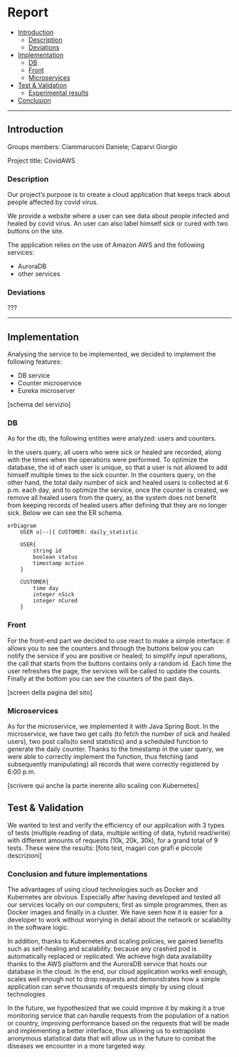 # Report
  - [Introduction](#introduction)
    - [Description](#description)
    - [Deviations](#deviations)
  - [Implementation](#implementation)
    - [DB](#db)
    - [Front](#front)
    - [Microservices](#microservices)
  - [Test & Validation](#test--validation)
    - [Experimental results](#experimental-results)
  - [Conclusion](#conclusion-and-future-implementations)

---

## Introduction
Groups members: Ciammaruconi Daniele; Caparvi Giorgio

Project title: CovidAWS
### Description
Our project’s purpose is to create a cloud application that keeps track about people affected by covid virus. 

We provide a website where a user can see data about people infected and healed by covid virus. An user can also label himself sick or cured with two buttons on the site.

The application relies on the use of Amazon AWS and the following services: 
   - AuroraDB
   - other services
### Deviations
???

---
## Implementation
Analysing the service to be implemented, we decided to implement the following features: 
   - DB service
   - Counter microservice 
   - Eureka microserver

[schema del servizio]

### DB
As for the db, the following entities were analyzed: users and counters.

In the users query, all users who were sick or healed are recorded, along with the times when the operations were performed. To optimize the database, the id of each user is unique, so that a user is not allowed to add himself multiple times to the sick counter. 
In the counters query, on the other hand, the total daily number of sick and healed users is collected at 6 p.m. each day, and to optimize the service, once the counter is created, we remove all healed users from the query, as the system does not benefit from keeping records of healed users after defining that they are no longer sick. 
Below we can see the ER schema.

```mermaid 
erDiagram 
    USER o|--|{ CUSTOMER: daily_statistic

    USER{
        string id
        boolean status
        timestamp action
    }

    CUSTOMER{
        time day
        integer nSick
        integer nCured
    }
```


### Front
For the front-end part we decided to use react to make a simple interface: it allows you to see the counters and through the buttons below you can notify the service if you are positive or healed; to simplify input operations, the call that starts from the buttons contains only a random id. Each time the user refreshes the page, the services will be called to update the counts. Finally at the bottom you can see the counters of the past days.

[screen della pagina del sito]

### Microservices
As for the microservice, we implemented it with Java Spring Boot. 
In the microservice, we have two get calls (to fetch the number of sick and healed users), two post calls(to send statistics) and a scheduled function to generate the daily counter. Thanks to the timestamp in the user query, we were able to correctly implement the function, thus fetching (and subsequently manipulating) all records that were correctly registered by 6:00 p.m. 

[scrivere qui anche la parte inerente allo scaling con Kubernetes]

## Test & Validation
We wanted to test and verify the efficiency of our application with 3 types of tests (multiple reading of data, multiple writing of data, hybrid read/write) with different amounts of requests (10k, 20k, 30k), for a grand total of 9 tests. These were the results: [foto test, magari con grafi e piccole descrizioni]

### Conclusion and future implementations
The advantages of using cloud technologies such as Docker and Kubernetes are obvious. Especially after having developed and tested all our services locally on our computers; first as simple programmes, then as Docker images and finally in a cluster.
We have seen how it is easier for a developer to work without worrying in detail about the network or scalability in the software logic.

In addition, thanks to Kubernetes and scaling policies, we gained benefits such as self-healing and scalability. because any crashed pod is automatically replaced or replicated.
We achieve high data availability thanks to the AWS platform and the AuroraDB service that hosts our database in the cloud.
In the end, our cloud application works well enough, scales well enough not to drop requests and demonstrates how a simple application can serve thousands of requests simply by using cloud technologies

In the future, we hypothesized that we could improve it by making it a true monitoring service that can handle requests from the population of a nation or country, improving performance based on the requests that will be made and implementing a better interface, thus allowing us to extrapolate anonymous statistical data that will allow us in the future to combat the diseases we encounter in a more targeted way.

